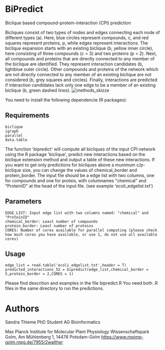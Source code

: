 # BiPredict
Biclique based compound-protein-interaction (CPI) prediction


Bicliques consist of two types of nodes and edges connecting each node of different types (a). Here, blue circles represent compounds, c, and red squares represent proteins, p, while edges represent interactions. The biclique expansion starts with an existing biclique (b, yellow inner circle), here consisting of three compounds (c = 3) and two proteins (p = 2). Next, all compounds and proteins that are directly connected to any member of the biclique are identified. They represent interaction candidates (b, lightblue outer circle). Other compounds and proteins of the network which are not directly connected to any member of an existing biclique are not considered (b, grey squares and circles). Finally, interactions are predicted if interaction candidates lack only one edge to be a member of an existing biclique (b, green dashed lines). 
![methods_skizze](https://user-images.githubusercontent.com/82212543/126770821-6b673a8d-7bdc-4036-b748-0adf11509ded.png)

You need to install the following dependencie (R packages):

## Requirements
```
biclique
igraph
parallel
data.table 
```
The function 'bipredict' will compute all bicliques of the input CPI network using the R package 'biclique', predict
new interactions based on the biclique extension method and output a table of these new interactions.
If you want to get only predictions for bicliques above a munimum c/p-biclique size,
you can change the values of chemical_border and protein_border.
The input file should be a edge list with two columns, one for compounds and one for proteis,
with columnames "chemical" and "ProteinID" at the head of the input file. (see example 'ecoli_edgelist.txt')

## Parameters
```
EDGE_LIST: Input edge list with two columns named: "chemical" and "ProteinID"
chemical_border: Least number of compounds
protein_border: Least number of proteins
CORES: Number of cores available for parallel computing (please check how much cores you have available, or use 1, do not use all available cores)
```

## Usage 
```
edge_list = read.table('ecoli_edgelist.txt',header = T)
predicted_interactions_52 = bipredict(edge_list,chemical_border = 5,protein_border = 2,CORES = 1)
```

Please find descrition and examples in the file bipredict.R You need both .R files in the same directory to run the predictions.


# Authors
Sandra Thieme
PhD Student
AG Bioinformatics

Max Planck Institute for Molecular Plant Physiology
Wissenschaftspark Golm, Am Mühlenberg 1, 14476 Potsdam-Golm 
https://www.mpimp-golm.mpg.de/7955/2walther
